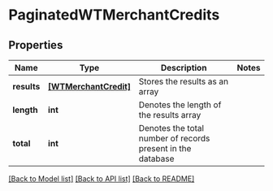 # PaginatedWTMerchantCredits


## Properties
Name | Type | Description | Notes
------------ | ------------- | ------------- | -------------
**results** | [**[WTMerchantCredit]**](WTMerchantCredit.md) | Stores the results as an array | 
**length** | **int** | Denotes the length of the results array | 
**total** | **int** | Denotes the total number of records present in the database | 

[[Back to Model list]](../README.md#documentation-for-models) [[Back to API list]](../README.md#documentation-for-api-endpoints) [[Back to README]](../README.md)


